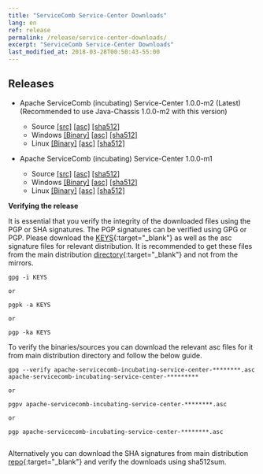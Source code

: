 ```yaml
---
title: "ServiceComb Service-Center Downloads"
lang: en
ref: release
permalink: /release/service-center-downloads/
excerpt: "ServiceComb Service-Center Downloads"
last_modified_at: 2018-03-28T00:50:43-55:00
---
```


## Releases

* Apache ServiceComb (incubating) Service-Center 1.0.0-m2 (Latest) (Recommended to use Java-Chassis 1.0.0-m2 with this version)
    - Source [[src]](https://apache.org/dyn/closer.cgi/incubator/servicecomb/incubator-servicecomb-service-center/1.0.0-m2/apache-servicecomb-incubating-service-center-1.0.0-m2-src.zip) [[asc]](https://www.apache.org/dist/incubator/servicecomb/incubator-servicecomb-service-center/1.0.0-m2/apache-servicecomb-incubating-service-center-1.0.0-m2-src.zip.asc) [[sha512]](https://www.apache.org/dist/incubator/servicecomb/incubator-servicecomb-service-center/1.0.0-m2/apache-servicecomb-incubating-service-center-1.0.0-m2-src.zip.sha512) 
    - Windows [[Binary]](https://apache.org/dyn/closer.cgi/incubator/servicecomb/incubator-servicecomb-service-center/1.0.0-m2/apache-servicecomb-incubating-service-center-1.0.0-m2-windows-amd64.tar.gz) [[asc]](https://www.apache.org/dist/incubator/servicecomb/incubator-servicecomb-service-center/1.0.0-m2/apache-servicecomb-incubating-service-center-1.0.0-m2-windows-amd64.tar.gz.asc) [[sha512]](https://www.apache.org/dist/incubator/servicecomb/incubator-servicecomb-service-center/1.0.0-m2/apache-servicecomb-incubating-service-center-1.0.0-m2-windows-amd64.tar.gz.sha512)
    - Linux [[Binary]](https://apache.org/dyn/closer.cgi/incubator/servicecomb/incubator-servicecomb-service-center/1.0.0-m2/apache-servicecomb-incubating-service-center-1.0.0-m2-linux-amd64.tar.gz) [[asc]](https://www.apache.org/dist/incubator/servicecomb/incubator-servicecomb-service-center/1.0.0-m2/apache-servicecomb-incubating-service-center-1.0.0-m2-linux-amd64.tar.gz.asc) [[sha512]](https://www.apache.org/dist/incubator/servicecomb/incubator-servicecomb-service-center/1.0.0-m2/apache-servicecomb-incubating-service-center-1.0.0-m2-linux-amd64.tar.gz.sha512)


* Apache ServiceComb (incubating) Service-Center 1.0.0-m1
    - Source [[src]](https://apache.org/dyn/closer.cgi/incubator/servicecomb/incubator-servicecomb-service-center/1.0.0-m1/apache-servicecomb-incubating-service-center-1.0.0-m1-src.zip) [[asc]](https://www.apache.org/dist/incubator/servicecomb/incubator-servicecomb-service-center/1.0.0-m1/apache-servicecomb-incubating-service-center-1.0.0-m1-src.zip.asc) [[sha512]](https://www.apache.org/dist/incubator/servicecomb/incubator-servicecomb-service-center/1.0.0-m1/apache-servicecomb-incubating-service-center-1.0.0-m1-src.zip.sha512) 
    - Windows [[Binary]](https://apache.org/dyn/closer.cgi/incubator/servicecomb/incubator-servicecomb-service-center/1.0.0-m1/apache-servicecomb-incubating-service-center-1.0.0-m1-windows-amd64.tar.gz) [[asc]](https://www.apache.org/dist/incubator/servicecomb/incubator-servicecomb-service-center/1.0.0-m1/apache-servicecomb-incubating-service-center-1.0.0-m1-windows-amd64.tar.gz.asc) [[sha512]](https://www.apache.org/dist/incubator/servicecomb/incubator-servicecomb-service-center/1.0.0-m1/apache-servicecomb-incubating-service-center-1.0.0-m1-windows-amd64.tar.gz.sha512)
    - Linux [[Binary]](https://apache.org/dyn/closer.cgi/incubator/servicecomb/incubator-servicecomb-service-center/1.0.0-m1/apache-servicecomb-incubating-service-center-1.0.0-m1-linux-amd64.tar.gz) [[asc]](https://www.apache.org/dist/incubator/servicecomb/incubator-servicecomb-service-center/1.0.0-m1/apache-servicecomb-incubating-service-center-1.0.0-m1-linux-amd64.tar.gz.asc) [[sha512]](https://www.apache.org/dist/incubator/servicecomb/incubator-servicecomb-service-center/1.0.0-m1/apache-servicecomb-incubating-service-center-1.0.0-m1-linux-amd64.tar.gz.sha512)

**Verifying the release**

It is essential that you verify the integrity of the downloaded files using the PGP or SHA signatures.
 The PGP signatures can  be verified using GPG or PGP. 
 Please download the [KEYS](https://www.apache.org/dist/incubator/servicecomb/KEYS){:target="_blank"} as well as the asc signature files for relevant distribution. It is recommended to get these files from the main distribution [directory](https://www.apache.org/dist/incubator/servicecomb/incubator-servicecomb-service-center/){:target="_blank"} and not from the mirrors.
 ```
 gpg -i KEYS
 
 or
 
 pgpk -a KEYS
 
 or
 
 pgp -ka KEYS

```

To verify the binaries/sources you can download the relevant asc files for it from main distribution directory and follow the below guide.

```
gpg --verify apache-servicecomb-incubating-service-center-********.asc apache-servicecomb-incubating-service-center-*********

or

pgpv apache-servicecomb-incubating-service-center-********.asc

or 

pgp apache-servicecomb-incubating-service-center-********.asc


```

Alternatively you can download the SHA signatures from main distribution [repo](https://www.apache.org/dist/incubator/servicecomb/incubator-servicecomb-service-center/){:target="_blank"} and verify the downloads using sha512sum.

